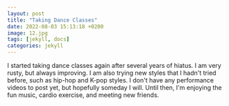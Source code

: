 ```yaml
---
layout: post
title: "Taking Dance Classes"
date: 2022-08-03 15:13:18 +0200
image: 12.jpg
tags: [jekyll, docs]
categories: jekyll
---
```

I started taking dance classes again after several years of hiatus. I am very rusty, but always improving. I am also trying new styles that I hadn't tried before, such as hip-hop and K-pop styles. I don't have any performance videos to post yet, but hopefully someday I will. Until then, I'm enjoying the fun music, cardio exercise, and meeting new friends.